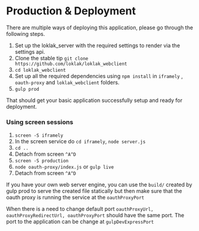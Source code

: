 # Production & Deployment

There are multiple ways of deploying this application, please go through the following steps.

1. Set up the loklak_server with the required settings to render via the settings api.
2. Clone the stable tip `git clone https://github.com/loklak/loklak_webclient`
3. `cd loklak_webclient`
4. Set up all the required dependencies using `npm install` in `iframely` , `oauth-proxy` and `loklak_webclient` folders.
5. `gulp prod`

That should get your basic application successfully setup and ready for deployment.

### Using screen sessions

1. `screen -S iframely`
2. In the screen service do `cd iframely`, `node server.js`
3. `cd ..`
4. Detach from screen `^A^D`
5. `screen -S production`
6. `node oauth-proxy/index.js` or `gulp live`
7. Detach from screen `^A^D`

If you have your own web server engine, you can use the `build/` created by gulp prod to serve the created file statically but then make sure that the oauth proxy is running the service at the `oauthProxyPort`

When there is a need to change default port `oauthProxyUrl, oauthProxyRedirectUrl, oauthProxyPort` should have the same port. The port to the application can be change at `gulpDevExpressPort`